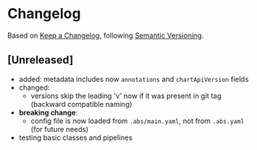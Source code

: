 # Changelog

Based on [Keep a Changelog](https://keepachangelog.com/en/1.0.0/), following [Semantic Versioning](https://semver.org/spec/v2.0.0.html).


## [Unreleased]

- added: metadata includes now `annotations` and `chartApiVersion` fields
- changed:
  - versions skip the leading 'v' now if it was present in git tag (backward compatible naming)
- **breaking change**:
  - config file is now loaded from `.abs/main.yaml`, not from `.abs.yaml` (for future needs)
- testing basic classes and pipelines
